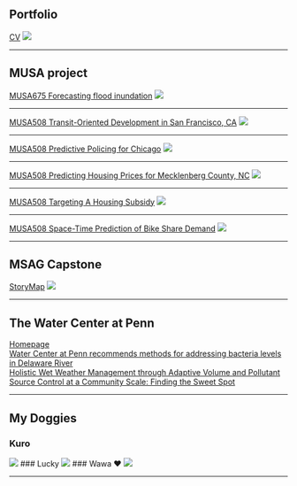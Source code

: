 ## Portfolio

[CV](/pdf/RuiJiangCV.pdf)
<img src="images/cv.png?raw=true"/>

---

## MUSA project

[MUSA675 Forecasting flood inundation](/pdf/MUSA675Midterm.html)
<img src="images/MUSA675Midterm.png?raw=true"/>

---
[MUSA508 Transit-Oriented Development in San Francisco, CA](/pdf/MUSA508HW2.html)
<img src="images/MUSA508HW2.png?raw=true"/>

---
[MUSA508 Predictive Policing for Chicago](/pdf/MUSA508HW3.html)
<img src="images/MUSA508HW3.png?raw=true"/>

---
[MUSA508 Predicting Housing Prices for Mecklenberg County, NC](/pdf/MUSA508Midterm.html)
<img src="images/MUSA508Midterm.png?raw=true"/>

---
[MUSA508 Targeting A Housing Subsidy](/pdf/MUSA508HW4.html)
<img src="images/MUSA508HW4.png?raw=true"/>

---
[MUSA508 Space-Time Prediction of Bike Share Demand](/pdf/MUSA508HW5.html)
<img src="images/MUSA508HW5.gif?raw=true"/>

---

## MSAG Capstone

[StoryMap](https://arcg.is/1HGiDX0)
<img src="images/StoryMap.png?raw=true"/>

---

## The Water Center at Penn

[Homepage](https://watercenter.sas.upenn.edu/)
<br>
[Water Center at Penn recommends methods for addressing bacteria levels in Delaware River](https://watercenter.sas.upenn.edu/news/2024/02/07/water-center-penn-recommends-methods-addressing-bacteria-levels-delaware-river)
<br>
[Holistic Wet Weather Management through Adaptive Volume and Pollutant Source Control at a Community Scale: Finding the Sweet Spot](https://watercenter.sas.upenn.edu/news/2024/02/07/water-center-penn-recommends-methods-addressing-bacteria-levels-delaware-river)

---

## My Doggies

### Kuro
<img src="images/Kuro.jpeg?raw=true"/>
### Lucky
<img src="images/lucky.jpeg?raw=true"/>
### Wawa ❤
<img src="images/wawa.jpeg?raw=true"/>

---
<p style="font-size:11px">
